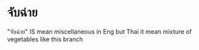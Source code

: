 # จับฉ่าย
"จับฉ่าย" IS mean miscellaneous in Eng but Thai it mean mixture of vegetables like this branch
